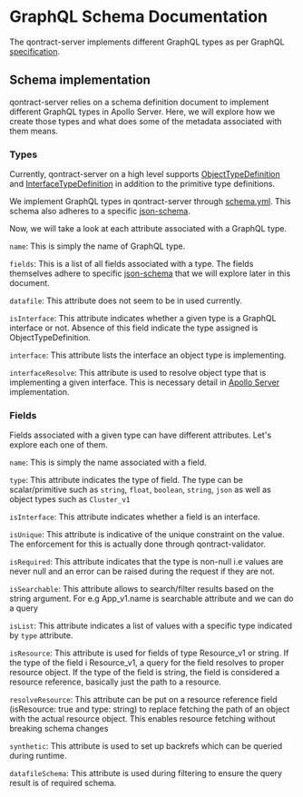 # GraphQL Schema Documentation
The qontract-server implements different GraphQL types as per GraphQL [specification](https://spec.graphql.org/June2018/#sec-Types).

## Schema implementation
qontract-server relies on a schema definition document to implement different GraphQL types in Apollo Server. Here, we will explore how we create those types and what does some of the metadata associated with them means.

### Types
Currently, qontract-server on a high level supports [ObjectTypeDefinition](https://spec.graphql.org/June2018/#ObjectTypeDefinition) and [InterfaceTypeDefinition](https://spec.graphql.org/June2018/#InterfaceTypeDefinition) in addition to the primitive type definitions.

We implement GraphQL types in qontract-server through [schema.yml](https://github.com/app-sre/qontract-schemas/blob/main/graphql-schemas/schema.yml). This schema also adheres to a specific [json-schema](https://github.com/app-sre/qontract-schemas/blob/main/schemas/app-interface/graphql-schemas-1.yml).

Now, we will take a look at each attribute associated with a GraphQL type.

`name`: This is simply the name of GraphQL type. 

`fields`: This is a list of all fields associated with a type. The fields themselves adhere to specific [json-schema](https://github.com/app-sre/qontract-schemas/blob/main/schemas/app-interface/graphql-schemas-1.yml) that we will explore later in this document.

`datafile`: This attribute does not seem to be in used currently. 

`isInterface`: This attribute indicates whether a given type is a GraphQL interface or not. Absence of this field indicate the type assigned is ObjectTypeDefinition.

`interface`: This attribute lists the interface an object type is implementing.

`interfaceResolve`: This attribute is used to resolve object type that is implementing a given interface. This is necessary detail in [Apollo Server](https://www.apollographql.com/docs/apollo-server/schema/unions-interfaces/#resolving-an-interface) implementation.



### Fields
Fields associated with a given type can have different attributes. Let's explore each one of them.

`name`: This is simply the name associated with a field.

`type`: This attribute indicates the type of field. The type can be scalar/primitive such as `string`, `float`, `boolean`, `string`, `json` as well as object types such as `Cluster_v1`

`isInterface`: This attribute indicates whether a field is an interface. 

`isUnique`: This attribute is indicative of the unique constraint on the value. The enforcement for this is actually done through qontract-validator.

`isRequired`: This attribute indicates that the type is non-null i.e values are never null and an error can be raised during the request if they are not.

`isSearchable`: This attribute allows to search/filter results based on the string argument. For e.g App_v1.name is searchable attribute and we can do a query 

`isList`: This attribute indicates a list of values with a specific type indicated by `type` attribute. 

`isResource`: This attribute is used for fields of type Resource_v1 or string. If the type of the field i Resource_v1, a query for the field resolves to proper resource object. If the type of the field is string, the field is considered a resource reference, basically just the path to a resource.

`resolveResource`: This attribute can be put on a resource reference field (isResource: true and type: string) to replace fetching the path of an object with the actual resource object. This enables resource fetching without breaking schema changes

`synthetic`: This attribute is used to set up backrefs which can be queried during runtime.

`datafileSchema`: This attribute is used during filtering to ensure the query result is of required schema.